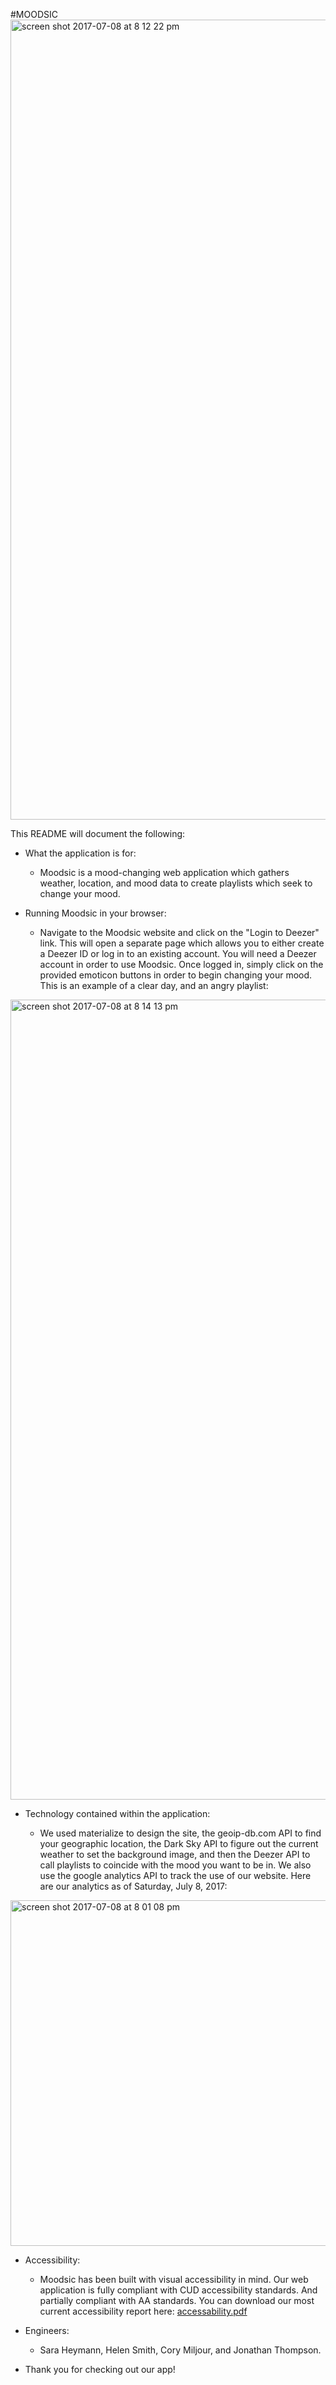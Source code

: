#MOODSIC
<img width="1280" alt="screen shot 2017-07-08 at 8 12 22 pm" src="https://user-images.githubusercontent.com/26096434/27990355-d591a8ac-6419-11e7-889a-a58a4c8f5b9a.png">

This README will document the following:

* What the application is for:

	* Moodsic is a mood-changing web application which gathers weather, location, and mood data to create playlists which seek to change your mood.

* Running Moodsic in your browser:

	* Navigate to the Moodsic website and click on the "Login to Deezer" link. This will open a separate page which allows you to either create a Deezer ID or log in to an existing account. You will need a Deezer account in order to use Moodsic. Once logged in, simply click on the provided emoticon buttons in order to begin changing your mood. This is an example of a clear day, and an angry playlist:
<img width="1280" alt="screen shot 2017-07-08 at 8 14 13 pm" src="https://user-images.githubusercontent.com/26096434/27990374-9c3657a0-641a-11e7-8f6d-b5b644197ae4.png">

* Technology contained within the application:

	* We used materialize to design the site, the geoip-db.com API to find your geographic location, the Dark Sky API to figure out the current weather to set the background image, and then the Deezer API to call playlists to coincide with the mood you want to be in. We also use the google analytics API to track the use of our website.  Here are our analytics as of Saturday, July 8, 2017:

<img width="553" alt="screen shot 2017-07-08 at 8 01 08 pm" src="https://user-images.githubusercontent.com/26096434/27990322-46aa6a44-6418-11e7-9d3c-5e2af7b58996.png">

* Accessibility:

	* Moodsic has been built with visual accessibility in mind. Our web application is fully compliant with CUD accessibility standards. And partially compliant with AA standards. You can download our most current accessibility report here:
[accessability.pdf](https://github.com/ThompsonJonM/project-one/files/1133482/accessability.pdf)

* Engineers:

	* Sara Heymann, Helen Smith, Cory Miljour, and Jonathan Thompson.
	
* Thank you for checking out our app!
	
